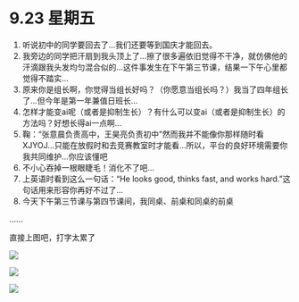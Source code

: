 # 9.23 星期五

1. 听说初中的同学要回去了...我们还要等到国庆才能回去。
2. 我旁边的同学把汗扇到我头顶上了...擦了很多遍依旧觉得不干净，就仿佛他的汗滴跟我头发均匀混合似的...这件事发生在下午第三节课，结果一下午心里都觉得不踏实...
3. 原来你是组长啊，你觉得当组长好吗？（你愿意当组长吗？）我当了四年组长了...但今年是第一年兼值日班长...
4. 怎样才能变ai呢（或者是抑制生长）？有什么可以变ai（或者是抑制生长）的方法吗？好想长得ai一点啊...
5. 鞠：“张意晨负责高中，王昊亮负责初中”然而我并不能像你那样随时看XJYOJ...只能在放假时和去竞赛教室时才能看...所以，平台的良好环境需要你我共同维护...你应该懂吧
6. 不小心吞掉一根眼睫毛！消化不了吧...
7. 上英语时看到这么一句话：“He looks good, thinks fast, and works hard.”这句话用来形容你再好不过了...
8. 今天下午第三节课与第四节课间，我同桌、前桌和同桌的前桌

......

直接上图吧，打字太累了

![](/file/63/9.23-1.jpg)

![](/file/63/9.23-2.jpg)

![](/file/63/组合要说的.png)
